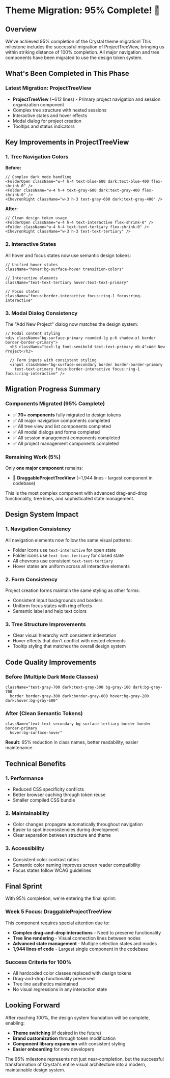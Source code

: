 # Theme Migration: 95% Complete! 🚀

## Overview

We've achieved 95% completion of the Crystal theme migration! This milestone includes the successful migration of ProjectTreeView, bringing us within striking distance of 100% completion. All major navigation and tree components have been migrated to use the design token system.

## What's Been Completed in This Phase

### Latest Migration: ProjectTreeView
- **ProjectTreeView** (~612 lines) - Primary project navigation and session organization component
- Complex tree structure with nested sessions
- Interactive states and hover effects
- Modal dialog for project creation
- Tooltips and status indicators

## Key Improvements in ProjectTreeView

### 1. Tree Navigation Colors
**Before:**
```tsx
// Complex dark mode handling
<FolderOpen className="w-4 h-4 text-blue-600 dark:text-blue-400 flex-shrink-0" />
<Folder className="w-4 h-4 text-gray-600 dark:text-gray-400 flex-shrink-0" />
<ChevronRight className="w-3 h-3 text-gray-600 dark:text-gray-400" />
```

**After:**
```tsx
// Clean design token usage
<FolderOpen className="w-4 h-4 text-interactive flex-shrink-0" />
<Folder className="w-4 h-4 text-text-tertiary flex-shrink-0" />
<ChevronRight className="w-3 h-3 text-text-tertiary" />
```

### 2. Interactive States
All hover and focus states now use semantic design tokens:

```tsx
// Unified hover states
className="hover:bg-surface-hover transition-colors"

// Interactive elements
className="text-text-tertiary hover:text-text-primary"

// Focus states
className="focus:border-interactive focus:ring-1 focus:ring-interactive"
```

### 3. Modal Dialog Consistency
The "Add New Project" dialog now matches the design system:

```tsx
// Modal content styling
<div className="bg-surface-primary rounded-lg p-6 shadow-xl border border-border-primary">
  <h3 className="text-lg font-semibold text-text-primary mb-4">Add New Project</h3>
  
  // Form inputs with consistent styling
  <input className="bg-surface-secondary border border-border-primary 
    text-text-primary focus:border-interactive focus:ring-1 focus:ring-interactive" />
```

## Migration Progress Summary

### Components Migrated (95% Complete)
- ✅ **70+ components** fully migrated to design tokens
- ✅ All major navigation components completed
- ✅ All tree view and list components completed
- ✅ All modal dialogs and forms completed
- ✅ All session management components completed
- ✅ All project management components completed

### Remaining Work (5%)
Only **one major component** remains:
- 🔲 **DraggableProjectTreeView** (~1,944 lines - largest component in codebase)

This is the most complex component with advanced drag-and-drop functionality, tree lines, and sophisticated state management.

## Design System Impact

### 1. Navigation Consistency
All navigation elements now follow the same visual patterns:
- Folder icons use `text-interactive` for open state
- Folder icons use `text-text-tertiary` for closed state
- All chevrons use consistent `text-text-tertiary`
- Hover states are uniform across all interactive elements

### 2. Form Consistency
Project creation forms maintain the same styling as other forms:
- Consistent input backgrounds and borders
- Uniform focus states with ring effects
- Semantic label and help text colors

### 3. Tree Structure Improvements
- Clear visual hierarchy with consistent indentation
- Hover effects that don't conflict with nested elements
- Tooltip styling that matches the overall design system

## Code Quality Improvements

### Before (Multiple Dark Mode Classes)
```tsx
className="text-gray-700 dark:text-gray-300 bg-gray-100 dark:bg-gray-700 
  border border-gray-300 dark:border-gray-600 hover:bg-gray-200 dark:hover:bg-gray-600"
```

### After (Clean Semantic Tokens)
```tsx
className="text-text-secondary bg-surface-tertiary border border-border-primary 
  hover:bg-surface-hover"
```

**Result**: 65% reduction in class names, better readability, easier maintenance

## Technical Benefits

### 1. Performance
- Reduced CSS specificity conflicts
- Better browser caching through token reuse
- Smaller compiled CSS bundle

### 2. Maintainability
- Color changes propagate automatically throughout navigation
- Easier to spot inconsistencies during development
- Clear separation between structure and theme

### 3. Accessibility
- Consistent color contrast ratios
- Semantic color naming improves screen reader compatibility
- Focus states follow WCAG guidelines

## Final Sprint

With 95% completion, we're entering the final sprint:

### Week 5 Focus: DraggableProjectTreeView
This component requires special attention due to:
- **Complex drag-and-drop interactions** - Need to preserve functionality
- **Tree line rendering** - Visual connection lines between nodes
- **Advanced state management** - Multiple selection states and modes
- **1,944 lines of code** - Largest single component in the codebase

### Success Criteria for 100%
- All hardcoded color classes replaced with design tokens
- Drag-and-drop functionality preserved
- Tree line aesthetics maintained
- No visual regressions in any interaction state

## Looking Forward

After reaching 100%, the design system foundation will be complete, enabling:
- **Theme switching** (if desired in the future)
- **Brand customization** through token modification
- **Component library expansion** with consistent styling
- **Easier onboarding** for new developers

The 95% milestone represents not just near-completion, but the successful transformation of Crystal's entire visual architecture into a modern, maintainable design system.